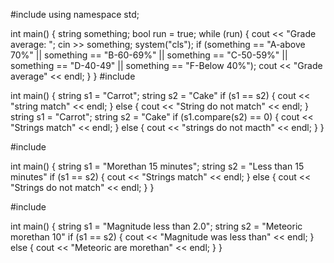#include <iostream>
using namespace std;

int main()
{
	string something;
	bool run = true;
	while (run) {
		cout << "Grade average: "; cin >> something;
		system("cls");
		if (something == "A-above 70%" || something == "B-60-69%" || something == "C-50-59%" || something == "D-40-49" || something == "F-Below 40%");
		cout << "Grade average" << endl;
	}
}
#include <string>

int main() {
	string s1 = "Carrot"; string s2 = "Cake"
		if (s1 == s2) {
			cout << "string match" << endl;
		}
		else {
			cout << "String do not match" << endl;
		}
	string s1 = "Carrot"; string s2 = "Cake"
		if (s1.compare(s2) == 0) {
			cout << "Strings match" << endl;
		}
		else {
			cout << "strings do not macth" << endl;
		}
}

#include<string>

int main() {
	string s1 = "Morethan 15 minutes"; string s2 = "Less than 15 minutes"
		if (s1 == s2) {
			cout << "Strings match" << endl;
		}
		else {
			cout << "Strings do not match" << endl;
		}
}


#include<iostream>

int main() {
	string s1 = "Magnitude less than 2.0"; string s2 = "Meteoric morethan 10"
		if (s1 == s2) {
			cout << "Magnitude was less than" << endl;
		}
		else {
			cout << "Meteoric are morethan" << endl;
		}
}
